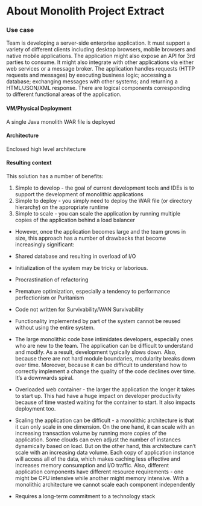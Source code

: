 # About Monolith Project Extract

### Use case

Team is developing a server-side enterprise application. It must support a variety of different clients including desktop browsers, mobile browsers and native mobile applications. The application might also expose an API for 3rd parties to consume. It might also integrate with other applications via either web services or a message broker. The application handles requests (HTTP requests and messages) by executing business logic; accessing a database; exchanging messages with other systems; and returning a HTML/JSON/XML response. There are logical components corresponding to different functional areas of the application.

#### VM/Physical Deployment

A single Java monolith WAR file is deployed

#### Architecture

Enclosed high level architecture

#### Resulting context
This solution has a number of benefits:

1. Simple to develop - the goal of current development tools and IDEs is to support the development of monolithic applications
2. Simple to deploy - you simply need to deploy the WAR file (or directory hierarchy) on the appropriate runtime
3. Simple to scale - you can scale the application by running multiple copies of the application behind a load balancer

* However, once the application becomes large and the team grows in size, this approach has a number of drawbacks that become increasingly significant:

* Shared database and resulting in overload of I/O

* Initialization of the system may be tricky or laborious.

* Procrastination of refactoring

* Premature optimization, especially a tendency to performance perfectionism or Puritanism

* Code not written for Survivability/WAN Survivability

* Functionality implemented by part of the system cannot be reused without using the entire system.

* The large monolithic code base intimidates developers, especially ones who are new to the team. The application can be difficult to understand and modify. As a result, development typically slows down. Also, because there are not hard module boundaries, modularity breaks down over time. Moreover, because it can be difficult to understand how to correctly implement a change the quality of the code declines over time. It’s a downwards spiral.

* Overloaded web container - the larger the application the longer it takes to start up. This had have a huge impact on developer productivity because of time wasted waiting for the container to start. It also impacts deployment too.

* Scaling the application can be difficult - a monolithic architecture is that it can only scale in one dimension. On the one hand, it can scale with an increasing transaction volume by running more copies of the application. Some clouds can even adjust the number of instances dynamically based on load. But on the other hand, this architecture can’t scale with an increasing data volume. Each copy of application instance will access all of the data, which makes caching less effective and increases memory consumption and I/O traffic. Also, different application components have different resource requirements - one might be CPU intensive while another might memory intensive. With a monolithic architecture we cannot scale each component independently

* Requires a long-term commitment to a technology stack 